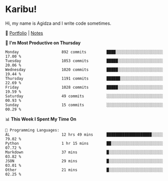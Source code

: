 # Karibu!
Hi, my name is Agidza and I write code sometimes.

🫧 [Portfolio](https://lynnagidza.github.io/) | [Notes](https://medium.com/me/stories/public)

<!--START_SECTION:waka-->
📅 **I'm Most Productive on Thursday** 

```text
Monday                   892 commits         ████░░░░░░░░░░░░░░░░░░░░░   17.00 % 
Tuesday                  1053 commits        █████░░░░░░░░░░░░░░░░░░░░   20.06 % 
Wednesday                1020 commits        █████░░░░░░░░░░░░░░░░░░░░   19.44 % 
Thursday                 1191 commits        ██████░░░░░░░░░░░░░░░░░░░   22.69 % 
Friday                   1028 commits        █████░░░░░░░░░░░░░░░░░░░░   19.59 % 
Saturday                 49 commits          ░░░░░░░░░░░░░░░░░░░░░░░░░   00.93 % 
Sunday                   15 commits          ░░░░░░░░░░░░░░░░░░░░░░░░░   00.29 % 
```


📊 **This Week I Spent My Time On** 

```text
💬 Programming Languages: 
AL                       12 hrs 49 mins      ████████████████████░░░░░   79.02 % 
Python                   1 hr 15 mins        ██░░░░░░░░░░░░░░░░░░░░░░░   07.72 % 
Markdown                 37 mins             █░░░░░░░░░░░░░░░░░░░░░░░░   03.82 % 
JSON                     29 mins             █░░░░░░░░░░░░░░░░░░░░░░░░   03.01 % 
Other                    21 mins             █░░░░░░░░░░░░░░░░░░░░░░░░   02.25 % 
```


<!--END_SECTION:waka-->
<!--#### 💟 **Digital Swag**
[![@agidza's Holopin board](https://holopin.me/agidza)](https://holopin.io/@agidza)
